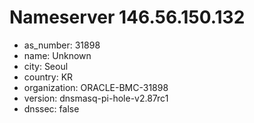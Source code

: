 # Nameserver 146.56.150.132

* as_number: 31898
* name: Unknown
* city: Seoul
* country: KR
* organization: ORACLE-BMC-31898
* version: dnsmasq-pi-hole-v2.87rc1
* dnssec: false
